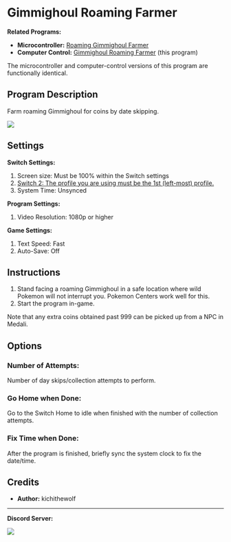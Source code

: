 # Gimmighoul Roaming Farmer

**Related Programs:**

- **Microcontroller:** [Roaming Gimmighoul Farmer](https://github.com/PokemonAutomation/Microcontroller/blob/master/Wiki/Programs/PokemonSV/RoamingGimmighoulFarmer.md)
- **Computer Control:** [Gimmighoul Roaming Farmer](https://github.com/PokemonAutomation/ComputerControl/blob/master/Wiki/Programs/PokemonSV/GimmighoulRoamingFarmer.md) (this program)

The microcontroller and computer-control versions of this program are functionally identical.

## Program Description

Farm roaming Gimmighoul for coins by date skipping.

<img src="../images/RoamingGimmighoulFarm-0.png">

## Settings

**Switch Settings:**

1. Screen size: Must be 100% within the Switch settings
2. [Switch 2: The profile you are using must be the 1st (left-most) profile.](/Wiki/Programs/NintendoSwitch/Switch2Notes.md#resetting-a-game-moves-the-cursor-to-the-1st-user-profile)
3. System Time: Unsynced

**Program Settings:**

1. Video Resolution: 1080p or higher

**Game Settings:**

1. Text Speed: Fast
2. Auto-Save: Off

## Instructions

1. Stand facing a roaming Gimmighoul in a safe location where wild Pokemon will not interrupt you. Pokemon Centers work well for this.
2. Start the program in-game.

Note that any extra coins obtained past 999 can be picked up from a NPC in Medali.

## Options

### Number of Attempts:

Number of day skips/collection attempts to perform.

### Go Home when Done:

Go to the Switch Home to idle when finished with the number of collection attempts.

### Fix Time when Done:

After the program is finished, briefly sync the system clock to fix the date/time.


## Credits

- **Author:** kichithewolf


<hr>

**Discord Server:** 

[<img src="https://canary.discordapp.com/api/guilds/695809740428673034/widget.png?style=banner2">](https://discord.gg/cQ4gWxN)

